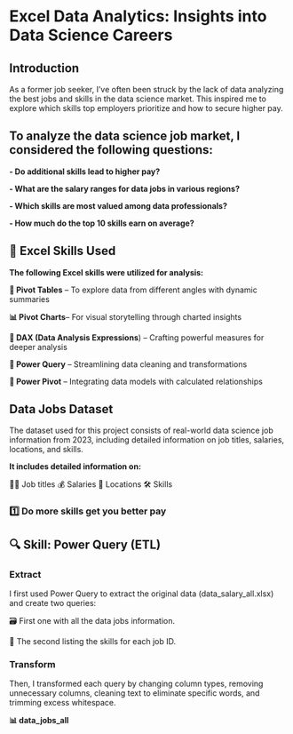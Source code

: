 # Excel Data Analytics: Insights into Data Science Careers

## Introduction

As a former job seeker, I’ve often been struck by the lack of data analyzing the best jobs and skills in the data science market. This inspired me to explore which skills top employers prioritize and how to secure higher pay.

## To analyze the data science job market, I considered the following questions:

**- Do additional skills lead to higher pay?**

**- What are the salary ranges for data jobs in various regions?**

**- Which skills are most valued among data professionals?**

**- How much do the top 10 skills earn on average?**

## 🔧 Excel Skills Used

**The following Excel skills were utilized for analysis:**

**🧭 Pivot Tables** – To explore data from different angles with dynamic summaries

**📊 Pivot Charts**– For visual storytelling through charted insights

**🧠 DAX (Data Analysis Expressions**) – Crafting powerful measures for deeper analysis

**🧼 Power Query** – Streamlining data cleaning and transformations

**🧩 Power Pivot** – Integrating data models with calculated relationships

## Data Jobs Dataset

The dataset used for this project consists of real-world data science job information from 2023, including detailed information on job titles, salaries, locations, and skills.

**It includes detailed information on:**

👨‍💼 Job titles
💰 Salaries
📍 Locations
🛠️ Skills

### 1️⃣ Do more skills get you better pay

## 🔍 Skill: Power Query (ETL)

### **Extract**

I first used Power Query to extract the original data (data_salary_all.xlsx) and create two queries:

🗃️ First one with all the data jobs information.

🔧 The second listing the skills for each job ID.

### **Transform**

Then, I transformed each query by changing column types, removing unnecessary columns, cleaning text to eliminate specific words, and trimming excess whitespace.

**📊 data_jobs_all**
